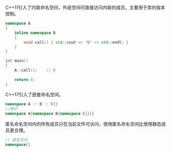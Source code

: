 C++11引入了内联命名空间，外层空间可直接访问内联的成员，主要用于库的版本控制。

```cpp
namespace A
{
    inline namespace B
    {
        void call() { std::cout << "B" << std::endl; }
    }
}

int main()
{
    A::call();    // B
    
    return 0;
}
```

C++17引入了嵌套命名空间。

```cpp
namespace A :: B :: C{}
//等价
namespace A{namespace B{namespace C{}}}
```

匿名命名空间内的所有成员只在当前文件可访问，使用匿名命名空间比使用静态成员更合理。

```cpp
// 匿名空间
namespace{}
```
